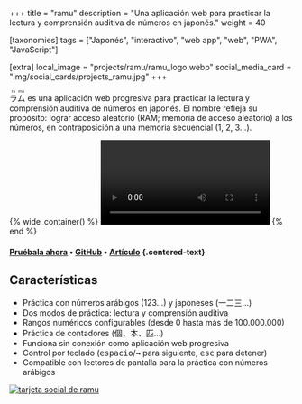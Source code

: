 +++
title = "ramu"
description = "Una aplicación web para practicar la lectura y comprensión auditiva de números en japonés."
weight = 40

[taxonomies]
tags = ["Japonés", "interactivo", "web app", "web", "PWA", "JavaScript"]

[extra]
local_image = "projects/ramu/ramu_logo.webp"
social_media_card = "img/social_cards/projects_ramu.jpg"
+++

<ruby>ラ<rt>ra</rt>ム<rt>mu</rt></ruby> es una aplicación web progresiva para practicar la lectura y comprensión auditiva de números en japonés. El nombre refleja su propósito: lograr acceso aleatorio (RAM; memoria de acceso aleatorio) a los números, en contraposición a una memoria secuencial (1, 2, 3…).

{% wide_container() %}
<video controls src="media/ラム_demo.mp4" title="demo de ramu"></video>
{% end %}

#### [Pruébala ahora](https://ramu.osc.garden) • [GitHub](https://github.com/welpo/ramu) • [Artículo](https://osc.garden/es/blog/ramu-japanese-numbers-practice-web-app/) {.centered-text}

## Características

- Práctica con números arábigos (123…) y japoneses (一二三…)
- Dos modos de práctica: lectura y comprensión auditiva
- Rangos numéricos configurables (desde 0 hasta más de 100.000.000)
- Práctica de contadores (個、本、匹…)
- Funciona sin conexión como aplicación web progresiva
- Control por teclado (<kbd>espacio</kbd>/<kbd>→</kbd> para siguiente, <kbd>esc</kbd> para detener)
- Compatible con lectores de pantalla para la práctica con números arábigos

[![tarjeta social de ramu](/img/social_cards/projects_ramu.jpg)](https://ramu.osc.garden)
